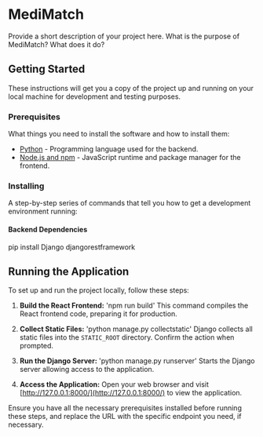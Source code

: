 # MediMatch

Provide a short description of your project here. What is the purpose of MediMatch? What does it do?

## Getting Started

These instructions will get you a copy of the project up and running on your local machine for development and testing purposes.

### Prerequisites

What things you need to install the software and how to install them:

- [Python](https://www.python.org/downloads/) - Programming language used for the backend.
- [Node.js and npm](https://nodejs.org/en/download/) - JavaScript runtime and package manager for the frontend.

### Installing

A step-by-step series of commands that tell you how to get a development environment running:

#### Backend Dependencies

pip install Django djangorestframework



## Running the Application

To set up and run the project locally, follow these steps:

1. **Build the React Frontend:**
'npm run build' This command compiles the React frontend code, preparing it for production.

2. **Collect Static Files:**
'python manage.py collectstatic' Django collects all static files into the `STATIC_ROOT` directory. Confirm the action when prompted.

3. **Run the Django Server:**
'python manage.py runserver' Starts the Django server allowing access to the application.

4. **Access the Application:**
Open your web browser and visit [http://127.0.0.1:8000/](http://127.0.0.1:8000/) to view the application.

Ensure you have all the necessary prerequisites installed before running these steps, and replace the URL with the specific endpoint you need, if necessary.
